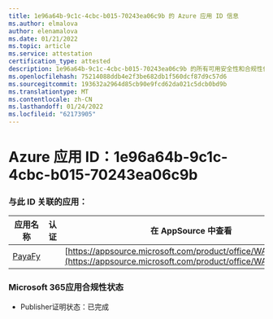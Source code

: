 ```yaml
---
title: 1e96a64b-9c1c-4cbc-b015-70243ea06c9b 的 Azure 应用 ID 信息
ms.author: elmalova
author: elenamalova
ms.date: 01/21/2022
ms.topic: article
ms.service: attestation
certification_type: attested
description: 1e96a64b-9c1c-4cbc-b015-70243ea06c9b 的所有可用安全性和合规性信息。
ms.openlocfilehash: 75214088ddb4e2f3be682db1f560dcf87d9c57d6
ms.sourcegitcommit: 193632a2964d85cb90e9fcd62da021c5dcb0bd9b
ms.translationtype: MT
ms.contentlocale: zh-CN
ms.lasthandoff: 01/24/2022
ms.locfileid: "62173905"
---
```

# <a name="azure-app-id-1e96a64b-9c1c-4cbc-b015-70243ea06c9b"></a>Azure 应用 ID：1e96a64b-9c1c-4cbc-b015-70243ea06c9b


### <a name="apps-associated-with-this-id"></a>与此 ID 关联的应用：
| **应用名称** | **认证** | **在 AppSource 中查看** |
|--------------|---------------|-----------------------|
| [PayaFy](https://docs.microsoft.com/microsoft-365-app-certification/forward/WA200003397) |  | [https://appsource.microsoft.com/product/office/WA200003397](https://appsource.microsoft.com/product/office/WA200003397) |

### <a name="microsoft-365-app-compliance-status"></a>Microsoft 365应用合规性状态
- Publisher证明状态：已完成
